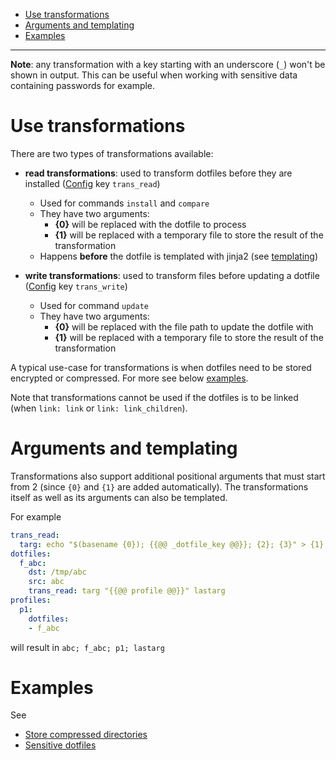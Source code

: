 * [Use transformations](#use-transformations)
* [Arguments and templating](#arguments-and-templating)
* [Examples](#examples)

---

**Note**: any transformation with a key starting with an underscore (`_`) won't be shown in output.
This can be useful when working with sensitive data containing passwords for example.

# Use transformations

There are two types of transformations available:

* **read transformations**: used to transform dotfiles before they are installed ([Config](config) key `trans_read`)
    * Used for commands `install` and `compare`
    * They have two arguments:
        * **{0}** will be replaced with the dotfile to process
        * **{1}** will be replaced with a temporary file to store the result of the transformation
    * Happens **before** the dotfile is templated with jinja2 (see [templating](templating))

* **write transformations**: used to transform files before updating a dotfile ([Config](config) key `trans_write`)
    * Used for command `update`
    * They have two arguments:
        * **{0}** will be replaced with the file path to update the dotfile with
        * **{1}** will be replaced with a temporary file to store the result of the transformation

A typical use-case for transformations is when dotfiles need to be
stored encrypted or compressed. For more see below [examples](#examples).

Note that transformations cannot be used if the dotfiles is to be linked (when `link: link` or `link: link_children`).

# Arguments and templating

Transformations also support additional positional arguments that must start from 2 (since `{0}` and `{1}` are added automatically). The transformations itself as well as its arguments can also be templated.

For example
```yaml
trans_read:
  targ: echo "$(basename {0}); {{@@ _dotfile_key @@}}; {2}; {3}" > {1}
dotfiles:
  f_abc:
    dst: /tmp/abc
    src: abc
    trans_read: targ "{{@@ profile @@}}" lastarg
profiles:
  p1:
    dotfiles:
    - f_abc
```

will result in `abc; f_abc; p1; lastarg`

# Examples

See

* [Store compressed directories](store-compressed-directories)
* [Sensitive dotfiles](sensitive-dotfiles)
